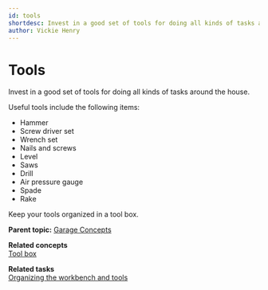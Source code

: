 ```yaml
---
id: tools
shortdesc: Invest in a good set of tools for doing all kinds of tasks around the house.
author: Vickie Henry
---
```


# Tools

Invest in a good set of tools for doing all kinds of tasks around the house.

Useful tools include the following items:

* Hammer
* Screw driver set
* Wrench set
* Nails and screws
* Level
* Saws
* Drill
* Air pressure gauge
* Spade
* Rake

Keep your tools organized in a tool box.

**Parent topic:** [Garage Concepts](garageconceptsoverview.md "A well-stocked garage can be the envy of the neighborhood.")

**Related concepts**  
[Tool box](toolbox.md "A tool box contains many compartments for organizing tools and hardware.")

**Related tasks**  
[Organizing the workbench and tools](organizing.md "Keep your garage neat by organizing the things you keep in the garage.")




